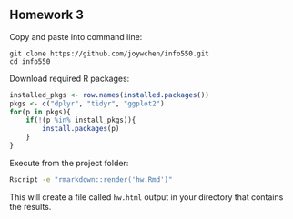## Homework 3

Copy and paste into command line: 

```
git clone https://github.com/joywchen/info550.git
cd info550
```

Download required R packages: 

``` r
installed_pkgs <- row.names(installed.packages())
pkgs <- c("dplyr", "tidyr", "ggplot2")
for(p in pkgs){
	if(!(p %in% install_pkgs)){
		install.packages(p)
	}
}
```

Execute from the project folder:

``` bash
Rscript -e "rmarkdown::render('hw.Rmd')"
```

This will create a file called `hw.html` output in your directory that contains the results.
